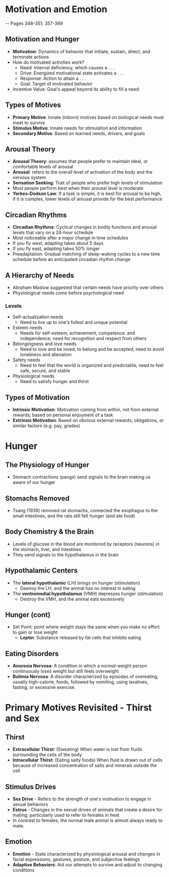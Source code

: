 # Motivation and Emotion
-- Pages 348-351; 357-369

## Motivation and Hunger
- **Motivation**: Dynamics of behavior that initiate, sustain, direct, and terminate actions
- How do motivated activities work?
	- Need: Internal deficiency, which causes a . . .
	- Drive: Energized motivational state activates a . . .
	- Response: Action to attain a . . .
	- Goal: Target of motivated behavior
- Incentive Value: Goal's appeal beyond its ability to fill a need

## Types of Motives
- **Primary Motive**: Innate (inborn) motives based on biological needs must meet to survive
- **Stimulus Motive**: Innate needs for stimulation and information
- **Secondary Motive**: Based on learned needs, drivers, and goals

## Arousal Theory
- **Arousal Theory**: assumes that people prefer to maintain ideal, or comfortable levels of arousal
- **Arousal**: refers to the overall level of activation of the body and the nervous system
- **Sensation Seeking**: Trait of people who prefer high levels of stimulation
- Most people perform best when their arousal level is moderate
- **Yerkes-Dodson Law**: If a task is simple, it is best for arousal to be high, if it is complex, lower levels of arousal provide for the best performance

## Circadian Rhythms
- **Circadian Rhythms**: Cyclical changes in bodily functions and arousal levels that vary on a 24-hour schedule
- Most noticeable after a major change in time schedules
- If you fly west, adapting takes about 5 days
- If you fly east, adapting takes 50% longer
- Preadaptation: Gradual matching of sleep-waking cycles to a new time schedule before an anticipated circadian rhythm change

## A Hierarchy of Needs
- Abraham Maslow suggested that certain needs have priority over others
- Physiological needs come before psychological need

### Levels
- Self-actualization needs
	- Need to live up to one's fullest and unique potential
- Esteem needs
	- Needs for self-esteem, achievement, competence. and independence; need for recognition and respect from others
- Belongingness and love needs
	- Need to love and be loved, to belong and be accepted; need to avoid loneliness and alienation
- Safety needs
	- Need to feel that the world is organized and predictable; need to feel safe, secure, and stable
- Physiological needs
	- Need to satisfy hunger and thirst

## Types of Motivation
- **Intrinsic Motivation**: Motivation coming from within, not from external rewards; based on personal enjoyment of a task
- **Extrinsic Motivation**: Based on obvious external rewards, obligations, or similar factors (e.g. pay, grades)

# Hunger
## The Physiology of Hunger
- Stomach contractions (pangs) send signals to the brain making us aware of our hunger

## Stomachs Removed
- Tsang (1938) removed rat stomachs, connected the esophagus to the small intestines, and the rats still felt hunger (and ate food)

## Body Chemistry & the Brain
- Levels of glucose in the blood are monitored by receptors (neurons) in the stomach, liver, and intestines
- They send signals to the hypothalamus in the brain

## Hypothalamic Centers
- The **lateral hypothalamic** (LH) brings on hunger (stimulation)
	- Destroy the LH, and the animal has no interest in eating
- The **ventromedial hypothalamus** (VMH) depresses hunger (stimulation)
	- Destroy the VMH, and the animal eats excessively

## Hunger (cont)
- Set Point: point where weight stays the same when you make no effort to gain or lose weight
	- **Leptin**: Substance released by fat cells that inhibits eating

## Eating Disorders
- **Anorexia Nervosa**: A condition in which a normal-weight person continuously loses weight but still feels overweight
- **Bulimia Nervosa**: A disorder characterized by episodes of overeating, usually high-calorie, foods, followed by vomiting, using laxatives, fasting, or excessive exercise.

# Primary Motives Revisited - Thirst and Sex
## Thirst
- **Extracellular Thirst**: (Sweating) When water is lost from fluids surrounding the cells of the body
- **Intracellular Thirst**: (Eating salty foods) When fluid is drawn out of cells because of increased concentration of salts and minerals outside the cell

## Stimulus Drives
- **Sex Drive** - Refers to the strength of one's motivation to engage in sexual behaviors
- **Estrus** - Changes in the sexual drives of animals that create a desire for mating; particularly used to refer to females in heat
- In contrast to females, the normal male animal is almost always ready to mate.

## Emotion
- **Emotion** - State characterized by physiological arousal and changes in facial expressions, gestures, posture, and subjective feelings
- **Adaptive Behaviors**: Aid our attempts to survive and adjust to changing conditions